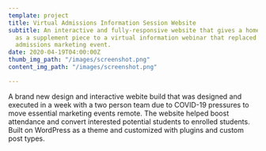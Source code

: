 ```yaml
---
template: project
title: Virtual Admissions Information Session Website
subtitle: An interactive and fully-responsive website that gives a home to and acts
  as a supplement piece to a virtual information webinar that replaced a semi-annual
  admissions marketing event.
date: 2020-04-19T04:00:00Z
thumb_img_path: "/images/screenshot.png"
content_img_path: "/images/screenshot.png"

---
```

A brand new design and interactive webite build that was designed and executed in a week with a two person team due to COVID-19 pressures to move essential marketing events remote. The website helped boost attendance and convert interested potential students to enrolled students. Built on WordPress as a theme and customized with plugins and custom post types.